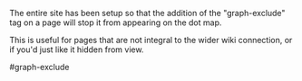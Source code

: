 The entire site has been setup so that the addition of the "graph-exclude" tag on a page will stop it from appearing on the dot map. 

This is useful for pages that are not integral to the wider wiki connection, or if you'd just like it hidden from view.

#graph-exclude